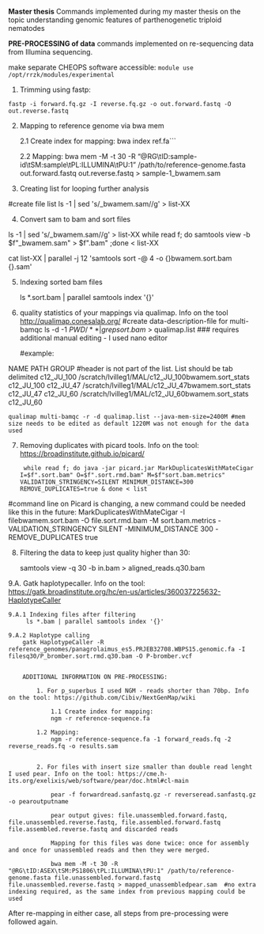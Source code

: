 **Master thesis**
Commands implemented during my master thesis on the topic understanding genomic features of parthenogenetic triploid nematodes

**PRE-PROCESSING of data**
commands implemented on re-sequencing data from Illumina sequencing. 

make separate CHEOPS software accessible:
```module use /opt/rrzk/modules/experimental```

1. Trimming using fastp: 

```fastp -i forward.fq.gz -I reverse.fq.gz -o out.forward.fastq -O out.reverse.fastq```


2. Mapping to reference genome via bwa mem

	2.1 Create index for mapping: 
	bwa index ref.fa```

	2.2 Mapping: 
	bwa mem -M -t 30 -R “@RG\tID:sample-id\tSM:sample\tPL:ILLUMINA\tPU:1” /path/to/reference-genome.fasta out.forward.fastq out.reverse.fastq > sample-1_bwamem.sam 


3. Creating list for looping further analysis
  
 #create file list
	ls -1 | sed 's/_bwamem.sam//g' > list-XX

4. Convert sam to bam and sort files


ls -1 | sed 's/_bwamem.sam//g' > list-XX
while read f; do samtools view -b $f"_bwamem.sam" > $f".bam" ;done < list-XX


cat list-XX | parallel -j 12 'samtools sort -@ 4 -o {}bwamem.sort.bam {}.sam'


5. Indexing sorted bam files 

 	ls *.sort.bam | parallel samtools index '{}'
	
6. quality statistics of your mappings via qualimap. Info on the tool  http://qualimap.conesalab.org/
	#create data-description-file for multi-bamqc
	ls -d -1 $PWD/** | grep sort.bam$ > qualimap.list  ### requires additional manual editing - I used nano editor

	#example:

NAME         PATH						                          GROUP   #header is not part of the list. List should be tab delimited
c12_JU_100	/scratch/lvilleg1/MAL/c12_JU_100bwamem.sort_stats       c12_JU_100
c12_JU_47	/scratch/lvilleg1/MAL/c12_JU_47bwamem.sort_stats        c12_JU_47
c12_JU_60	/scratch/lvilleg1/MAL/c12_JU_60bwamem.sort_stats        c12_JU_60



	qualimap multi-bamqc -r -d qualimap.list --java-mem-size=2400M #mem size needs to be edited as default 1220M was not enough for the data used

7. Removing duplicates with picard tools. Info on the tool: https://broadinstitute.github.io/picard/

		while read f; do java -jar picard.jar MarkDuplicatesWithMateCigar I=$f".sort.bam" O=$f".sort.rmd.bam" M=$f"sort.bam.metrics" VALIDATION_STRINGENCY=SILENT MINIMUM_DISTANCE=300 REMOVE_DUPLICATES=true & done < list

#command line on Picard is changing, a new command could be needed like this in the future: MarkDuplicatesWithMateCigar -I  filebwamem.sort.bam -O file.sort.rmd.bam -M sort.bam.metrics -VALIDATION_STRINGENCY SILENT -MINIMUM_DISTANCE 300 -REMOVE_DUPLICATES true 


8. Filtering the data to keep just quality higher than 30:

	samtools view -q 30 -b in.bam > aligned_reads.q30.bam

9.A. Gatk haplotypecaller. Info on the tool: https://gatk.broadinstitute.org/hc/en-us/articles/360037225632-HaplotypeCaller


	9.A.1 Indexing files after filtering
		 ls *.bam | parallel samtools index '{}'

	9.A.2 Haplotype calling 
		gatk HaplotypeCaller -R reference_genomes/panagrolaimus_es5.PRJEB32708.WBPS15.genomic.fa -I filesq30/P_bromber.sort.rmd.q30.bam -O P-bromber.vcf


		ADDITIONAL INFORMATION ON PRE-PROCESSING: 

			1. For p_superbus I used NGM - reads shorter than 70bp. Info on the tool: https://github.com/Cibiv/NextGenMap/wiki

				1.1 Create index for mapping:
				ngm -r reference-sequence.fa

			1.2 Mapping: 
				ngm -r reference-sequence.fa -1 forward_reads.fq -2 reverse_reads.fq -o results.sam 


			2. For files with insert size smaller than double read lenght I used pear. Info on the tool: https://cme.h-its.org/exelixis/web/software/pear/doc.html#cl-main

				pear -f forwardread.sanfastq.gz -r reverseread.sanfastq.gz -o pearoutputname
				
				pear output gives: file.unassembled.forward.fastq, file.unassembled.reverse.fastq, file.assembled.forward.fastq file.assembled.reverse.fastq and discarded reads

				Mapping for this files was done twice: once for assembly and once for unassembled reads and then they were merged. 

				bwa mem -M -t 30 -R "@RG\tID:ASEX\tSM:PS1806\tPL:ILLUMINA\tPU:1" /path/to/reference-genome.fasta file.unassembled.forward.fastq file.unassembled.reverse.fastq > mapped_unassembledpear.sam  #no extra indexing required, as the same index from previous mapping could be used

After re-mapping in either case, all steps from pre-processing were followed again. 
